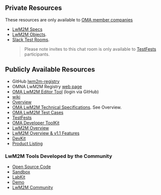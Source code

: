 ## Private Resources
These resources are only available to [OMA member companies](https://omaspecworks.org/membership/)
* [LwM2M Specs](https://github.com/OpenMobileAlliance/LwM2M)
* [LwM2M Objects](https://github.com/OpenMobileAlliance/objects-lwm2m). 
* [Slack Test Rooms](https://lwm2m.slack.com). 
  > Please note invites to this chat room is only available to [TestFests](https://omaspecworks.org/events/testfests/) participants.
  
## Publicly Available Resources
* GitHub [lwm2m-registry](https://github.com/OpenMobileAlliance/lwm2m-registry)
* OMNA LwM2M Registry [web page](http://www.openmobilealliance.org/wp/OMNA/LwM2M/LwM2MRegistry.html)
* [OMA LwM2M Editor Tool](https://devtoolkit.openmobilealliance.org/OEditor/Legal?back=OMNAVerify) (login via GitHub)
* [wiki](https://github.com/OpenMobileAlliance/OMA_LwM2M_for_Developers/wiki)
* [Overview](http://www.openmobilealliance.org/wp/Overviews/lightweightm2m_overview.html)
* [OMA LwM2M Technical Specifications](http://www.openmobilealliance.org/release/LightweightM2M/). See Overview.
* [OMA LwM2M Test Cases](http://www.openmobilealliance.org/release/LightweightM2M/ETS/)
* [TestFests](https://omaspecworks.org/events/testfests/)
* [OMA Developer ToolKit](https://github.com/OpenMobileAlliance/OMA_LwM2M_for_Developers/wiki/LwM2M-Lab-Kit)
* [LwM2M Overview](http://www.openmobilealliance.org/release/LightweightM2M/Lightweight_Machine_to_Machine-v1_1-OMASpecworks.pdf)
* [LwM2M Overview & v1.1 Features](https://www.youtube.com/watch?v=D7xEYnwOeHU)
* [DevKit](https://github.com/OpenMobileAlliance/OMA-LWM2M-DevKit)
* [Product Listing](https://github.com/OpenMobileAlliance/OMA_LwM2M_for_Developers/wiki/Product-Listing)

### LwM2M Tools Developed by the Community 
* [Open Source Code](https://github.com/OpenMobileAlliance/OMA_LwM2M_for_Developers/wiki/LwM2M-Open-Source-Code)
* [Sandbox](http://leshan.eclipse.org/#/clients)
* [LabKit](https://github.com/OpenMobileAlliance/OMA_LwM2M_for_Developers/wiki/LwM2M-Lab-Kit)
* [Demo](https://github.com/OpenMobileAlliance/OMA_LwM2M_for_Developers/wiki/LwM2M-Demo)
* [LwM2M Community](https://github.com/OpenMobileAlliance/OMA_LwM2M_for_Developers/wiki/LwM2M-Community)  
